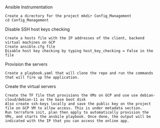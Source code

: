 Ansible Instrumentation

    Create a directory for the project mkdir Config_Management
    cd Config_Management

Disable SSH host keys checking

    Create a hosts file with the IP addresses of the client, backend virtual machines on GCP
    Create ansible.cfg file
    Disable host key checking by typing host_key_checking = False in the file

Provision the servers

    Create a playbook.yaml that will clone the repo and run the commands that will fire up the application.

Create the virtual servers

    Create the TF file that provisions the VMs on GCP and use use debian-cloud/debian-11 as the base boot disk
    Also create ssh-keys locally and save the public key on the project file on GCP VM to allow access. This is under metadata section.
    Run terraform init, plan then apply to automatically provision the VMs, and starts the ansbile playbook. Once done, the output will be indicated with the IP that you can access the online app.
